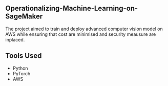 ## Operationalizing-Machine-Learning-on-SageMaker
The project aimed to train and deploy advanced computer vision model on AWS while ensuring that cost are minimised and security meausure are inplaced.

## Tools Used
- Python
- PyTorch
- AWS 
